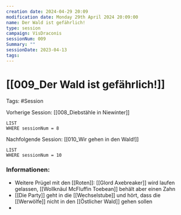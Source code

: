 ```yaml
---
creation date: 2024-04-29 20:09 
modification date: Monday 29th April 2024 20:09:00 
name: Der Wald ist gefährlich!
type: session 
campaign: VisDraconis
sessionNum: 009
Summary: ""
sessionDate: 2023-04-13
tags:
--- 
```


# [[009_Der Wald ist gefährlich!]]

Tags: #Session

Vorherige Session: [[008_Diebstähle in Niewinter]]
```dataview
LIST
WHERE sessionNum = 8
```
Nachfolgende Session: [[010_Wir gehen in den Wald!]]
```dataview
LIST
WHERE sessionNum = 10
```

### Informationen:
- Weitere Prügel mit den [[Roten]]: [[Glord Axebreaker]] wird laufen gelassen, [[Wollknäul McFluffin Toebean]] behält aber einen Zahn
- [[Die Party]] geht in die [[Wechselstube]] und hört, dass die [[Werwölfe]] nicht in den [[Östlicher Wald]] gehen sollen
- 
